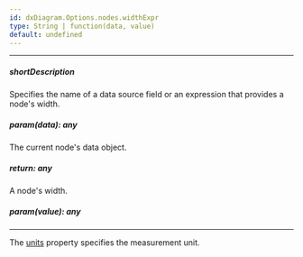 ```yaml
---
id: dxDiagram.Options.nodes.widthExpr
type: String | function(data, value)
default: undefined
---
```

---
##### shortDescription
Specifies the name of a data source field or an expression that provides a node's width.

##### param(data): any
The current node's data object.

##### return: any
A node's width.

##### param(value): any
<!-- Description goes here -->

---
The [units](/api-reference/10%20UI%20Components/dxDiagram/1%20Configuration/units.md '/Documentation/ApiReference/UI_Components/dxDiagram/Configuration/#units') property specifies the measurement unit.